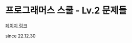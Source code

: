 # 프로그래머스 스쿨 - Lv.2 문제들   
[페이지 링크](https://school.programmers.co.kr/learn/challenges?order=acceptance_desc&page=1&levels=2&languages=python3, "프로그래머스 lv2 문제, 파이썬, 정렬순: 정답률 높은 문제") 

since 22.12.30
